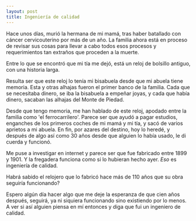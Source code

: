 ```yaml
---
layout: post
title: Ingeniería de calidad
---
```


Hace unos días, murió la hermana de mi mamá, tras haber batallado con cáncer cervicouterino por más de un año. La familia ahora está en proceso de revisar sus cosas para llevar a cabo todos esos procesos y requerimientos tan extraños que proceden a la muerte.

Entre lo que se encontró que mi tía me dejó, está un reloj de bolsillo antiguo, con una historia larga.

Resulta ser que este reloj lo tenía mi bisabuela desde que mi abuela tiene memoria. Esta y otras alhajas fueron el primer banco de la familia. Cada que se necesitaba dinero, se iba la bisabuela a empeñar joyas, y cada que había dinero, sacaban las alhajas del Monte de Piedad.

Desde que tengo memoria, me han hablado de este reloj, apodado entre la familia como 'el ferrocarrilero'. Parece ser que ayudó a pagar estudios, enganches de los primeros coches de mi mamá y mi tía, y sacó de varios aprietos a mi abuela. En fin, por azares del destino, hoy lo heredé, y después de algo así como 30 años desde que alguien lo había usado, le di cuerda y funcionó.

Me puse a investigar en internet y parece ser que fue fabricado entre 1899 y 1901. Y la fregadera funciona como si lo hubieran hecho ayer. *Eso* es ingeniería de calidad.

Habrá sabido el relojero que lo fabricó hace más de 110 años que su obra seguiría funcionando?

Espero algún día hacer algo que me deje la esperanza de que cien años después, seguirá, ya ni siquiera funcionando sino existiendo por lo menos. A ver si así alguien piensa en mí entonces y diga que fui un ingeniero de calidad.
